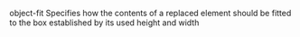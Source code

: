 object-fit
    Specifies how the contents of a replaced element should be fitted to the box established by its used height and width
